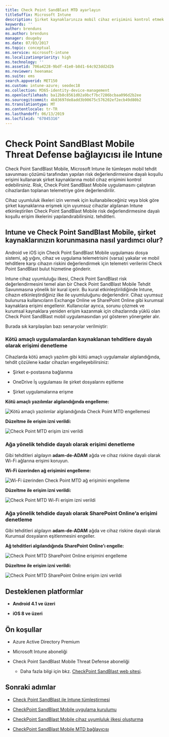 ```yaml
---
title: Check Point SandBlast MTD ayarlayın
titleSuffix: Microsoft Intune
description: Şirket kaynaklarınıza mobil cihaz erişimini kontrol etmek için Check Point SandBlast Mobile Threat Defense’i Intune ile tümleştirme hakkında bilgi edinin.
keywords: ''
author: brenduns
ms.author: brenduns
manager: dougeby
ms.date: 07/03/2017
ms.topic: conceptual
ms.service: microsoft-intune
ms.localizationpriority: high
ms.technology: ''
ms.assetid: 706a4228-9bdf-41e0-b8d1-64c923dd2d2b
ms.reviewer: heenamac
ms.suite: ems
search.appverid: MET150
ms.custom: intune-azure; seodec18
ms.collection: M365-identity-device-management
ms.openlocfilehash: ba12b8c8561d02a9bcf7bc7286bcbaa096d2b2ee
ms.sourcegitcommit: 4b83697de8add3b90675c576202ef2ecb49d80b2
ms.translationtype: MT
ms.contentlocale: tr-TR
ms.lasthandoff: 06/13/2019
ms.locfileid: "67045316"
---
```

# <a name="check-point-sandblast-mobile-threat-defense-connector-with-intune"></a>Check Point SandBlast Mobile Threat Defense bağlayıcısı ile Intune

Check Point SandBlast Mobile, Microsoft Intune ile tümleşen mobil tehdit savunması çözümü tarafından yapılan risk değerlendirmesine dayalı koşullu erişimi kullanarak şirket kaynaklarına mobil cihaz erişimini kontrol edebilirsiniz. Risk, Check Point SandBlast Mobile uygulamasını çalıştıran cihazlardan toplanan telemetriye göre değerlendirilir.

Cihaz uyumluluk ilkeleri izin vermek için kullanabileceğiniz veya blok göre şirket kaynaklarına erişmek için uyumsuz cihazlar algılanan Intune etkinleştirilen Check Point SandBlast Mobile risk değerlendirmesine dayalı koşullu erişim ilkelerini yapılandırabilirsiniz. tehditleri.

## <a name="how-do-intune-and-check-point-sandblast-mobile-help-protect-your-company-resources"></a>Intune ve Check Point SandBlast Mobile, şirket kaynaklarınızın korunmasına nasıl yardımcı olur?

Android ve iOS için Check Point SandBlast Mobile uygulaması dosya sistemi, ağ yığını, cihaz ve uygulama telemetrisini (varsa) yakalar ve mobil tehditlere karşı cihazın riskini değerlendirmek için telemetri verilerini Check Point SandBlast bulut hizmetine gönderir.

Intune cihaz uyumluluğu ilkesi, Check Point SandBlast risk değerlendirmesini temel alan bir Check Point SandBlast Mobile Tehdit Savunmasına yönelik bir kural içerir. Bu kural etkinleştirildiğinde Intune, cihazın etkinleştirdiğiniz ilke ile uyumluluğunu değerlendirir. Cihaz uyumsuz bulunursa kullanıcıların Exchange Online ve SharePoint Online gibi kurumsal kaynaklara erişimi engellenir. Kullanıcılar ayrıca, sorunu çözmek ve kurumsal kaynaklara yeniden erişim kazanmak için cihazlarında yüklü olan Check Point SandBlast mobil uygulamasından yol gösteren yönergeler alır.

<!-- ## Sample scenarios 
closing syntax for comment above is missing. Please insert closing syntax at intended location. -->

Burada sık karşılaşılan bazı senaryolar verilmiştir:

### <a name="control-access-based-on-threats-from-malicious-apps"></a>Kötü amaçlı uygulamalardan kaynaklanan tehditlere dayalı olarak erişimi denetleme

Cihazlarda kötü amaçlı yazılım gibi kötü amaçlı uygulamalar algılandığında, tehdit çözülene kadar cihazları engelleyebilirsiniz:

-   Şirket e-postasına bağlanma

-   OneDrive İş uygulaması ile şirket dosyalarını eşitleme

-   Şirket uygulamalarına erişme

**Kötü amaçlı yazılımlar algılandığında engelleme:**

![Kötü amaçlı yazılımlar algılandığında Check Point MTD engellemesi](./media/checkpoint-MTD-2.PNG)

**Düzeltme ile erişim izni verildi:**

![Check Point MTD erişim izni verildi](./media/checkpoint-MTD-3.PNG)

### <a name="control-access-based-on-threat-to-network"></a>Ağa yönelik tehdide dayalı olarak erişimi denetleme

Gibi tehditleri algılayın **adam-de-ADAM** ağda ve cihaz riskine dayalı olarak Wi-Fi ağlarına erişimi koruyun.

**Wi-Fi üzerinden ağ erişimini engelleme:**

![Wi-Fi üzerinden Check Point MTD ağ erişimini engelleme](./media/checkpoint-MTD-4.PNG)

**Düzeltme ile erişim izni verildi:**

![Check Point MTD Wi-Fi erişim izni verildi](./media/checkpoint-MTD-5.PNG)

### <a name="control-access-to-sharepoint-online-based-on-threat-to-network"></a>Ağa yönelik tehdide dayalı olarak SharePoint Online’a erişimi denetleme

Gibi tehditleri algılayın **adam-de-ADAM** ağda ve cihaz riskine dayalı olarak Kurumsal dosyaların eşitlenmesini engeller.

**Ağ tehditleri algılandığında SharePoint Online’ı engelle:**

![Check Point MTD SharePoint Online erişimini engelleme](./media/checkpoint-MTD-6.PNG)

**Düzeltme ile erişim izni verildi:**

![Check Point MTD SharePoint Online erişim izni verildi](./media/checkpoint-MTD-7.PNG)

## <a name="supported-platforms"></a>Desteklenen platformlar

-   **Android 4.1 ve üzeri**

-   **iOS 8 ve üzeri**

## <a name="pre-requisites"></a>Ön koşullar

-   Azure Active Directory Premium

-   Microsoft Intune aboneliği

-   Check Point SandBlast Mobile Threat Defense aboneliği
    -   Daha fazla bilgi için bkz. [CheckPoint SandBlast web sitesi](https://www.checkpoint.com/).

## <a name="next-steps"></a>Sonraki adımlar

- [Check Point SandBlast ile Intune tümleştirmesi](checkpoint-sandblast-mobile-mtd-connector-integration.md)

- [CheckPoint SandBlast Mobile uygulama kurulumu](mtd-apps-ios-app-configuration-policy-add-assign.md)

- [CheckPoint SandBlast Mobile cihaz uyumluluk ilkesi oluşturma](mtd-device-compliance-policy-create.md)

- [CheckPoint SandBlast Mobile MTD bağlayıcısı](mtd-connector-enable.md)
